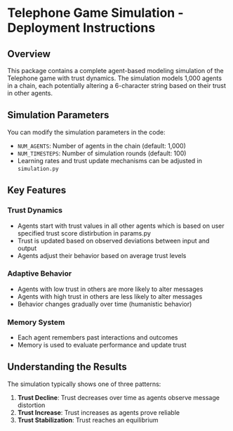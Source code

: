 # Telephone Game Simulation - Deployment Instructions

## Overview
This package contains a complete agent-based modeling simulation of the Telephone game with trust dynamics. The simulation models 1,000 agents in a chain, each potentially altering a 6-character string based on their trust in other agents.


## Simulation Parameters

You can modify the simulation parameters in the code:

- `NUM_AGENTS`: Number of agents in the chain (default: 1,000)
- `NUM_TIMESTEPS`: Number of simulation rounds (default: 100)
- Learning rates and trust update mechanisms can be adjusted in `simulation.py`

## Key Features

### Trust Dynamics
- Agents start with trust values in all other agents which is based on user specified trust score distirbution in params.py
- Trust is updated based on observed deviations between input and output
- Agents adjust their behavior based on average trust levels

### Adaptive Behavior
- Agents with low trust in others are more likely to alter messages
- Agents with high trust in others are less likely to alter messages
- Behavior changes gradually over time (humanistic behavior)

### Memory System
- Each agent remembers past interactions and outcomes
- Memory is used to evaluate performance and update trust

## Understanding the Results

The simulation typically shows one of three patterns:

1. **Trust Decline**: Trust decreases over time as agents observe message distortion
2. **Trust Increase**: Trust increases as agents prove reliable
3. **Trust Stabilization**: Trust reaches an equilibrium
